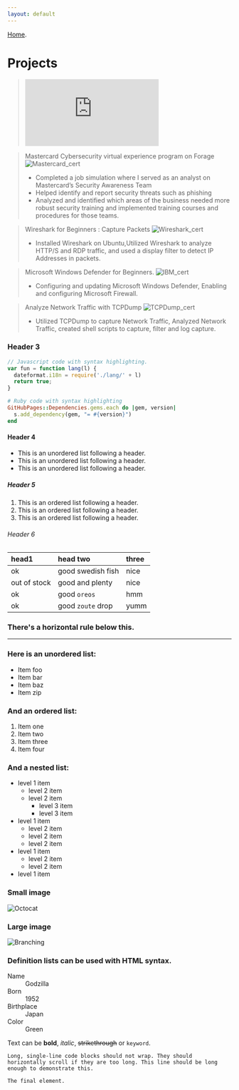 ```yaml
---
layout: default
---
```


[Home](./index).



# Projects

> <iframe src="https://tryhackme.com/api/v2/badges/public-profile?userPublicId=2459022" style='border:none;'></iframe>
>
>


> Mastercard Cybersecurity virtual experience program on Forage
> ![Mastercard_cert](vcKAB5yYAgvemepGQ_Mastercard_buW5gkjHuhoE7pWK4_1702477946596_completion_certificate.png)
> - Completed a job simulation where I served as an analyst on Mastercard’s Security Awareness Team 
> - Helped identify and report security threats such as phishing 
> - Analyzed and identified which areas of the business needed more robust security training and implemented training courses and procedures for those teams.

> Wireshark for Beginners : Capture Packets
> ![Wireshark_cert](Coursera5WPW4VE27Z6G.png)
> - Installed Wireshark on Ubuntu,Utilized Wireshark to analyze HTTP/S and RDP traffic, and used a display filter to detect IP Addresses in packets.

> Microsoft Windows Defender for Beginners.
> ![IBM_cert](CourseraKE36EJGEJMU2.png)
> - Configuring and updating Microsoft Windows Defender, Enabling and configuring Microsoft Firewall.

> Analyze Network Traffic with TCPDump
> ![TCPDump_cert](CourseraAAVU25Z6APJ2.png)
> - Utilized TCPDump to capture Network Traffic, Analyzed Network Traffic, created shell scripts to capture, filter and log capture. 

### Header 3

```js
// Javascript code with syntax highlighting.
var fun = function lang(l) {
  dateformat.i18n = require('./lang/' + l)
  return true;
}
```

```ruby
# Ruby code with syntax highlighting
GitHubPages::Dependencies.gems.each do |gem, version|
  s.add_dependency(gem, "= #{version}")
end
```

#### Header 4

*   This is an unordered list following a header.
*   This is an unordered list following a header.
*   This is an unordered list following a header.

##### Header 5

1.  This is an ordered list following a header.
2.  This is an ordered list following a header.
3.  This is an ordered list following a header.

###### Header 6

| head1        | head two          | three |
|:-------------|:------------------|:------|
| ok           | good swedish fish | nice  |
| out of stock | good and plenty   | nice  |
| ok           | good `oreos`      | hmm   |
| ok           | good `zoute` drop | yumm  |

### There's a horizontal rule below this.

* * *

### Here is an unordered list:

*   Item foo
*   Item bar
*   Item baz
*   Item zip

### And an ordered list:

1.  Item one
1.  Item two
1.  Item three
1.  Item four

### And a nested list:

- level 1 item
  - level 2 item
  - level 2 item
    - level 3 item
    - level 3 item
- level 1 item
  - level 2 item
  - level 2 item
  - level 2 item
- level 1 item
  - level 2 item
  - level 2 item
- level 1 item

### Small image

![Octocat](https://github.githubassets.com/images/icons/emoji/octocat.png)

### Large image

![Branching](https://guides.github.com/activities/hello-world/branching.png)


### Definition lists can be used with HTML syntax.

<dl>
<dt>Name</dt>
<dd>Godzilla</dd>
<dt>Born</dt>
<dd>1952</dd>
<dt>Birthplace</dt>
<dd>Japan</dd>
<dt>Color</dt>
<dd>Green</dd>
</dl>

Text can be **bold**, _italic_, ~~strikethrough~~ or `keyword`.

```
Long, single-line code blocks should not wrap. They should horizontally scroll if they are too long. This line should be long enough to demonstrate this.
```

```
The final element.
```
